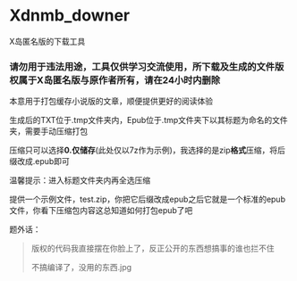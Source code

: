 # Xdnmb_downer
X岛匿名版的下载工具

### 请勿用于违法用途，工具仅供学习交流使用，所下载及生成的文件版权属于X岛匿名版与原作者所有，请在24小时内删除

本意用于打包缓存小说版的文章，顺便提供更好的阅读体验

生成后的TXT位于.tmp文件夹内，Epub位于.tmp文件夹下以其标题为命名的文件夹，需要手动压缩打包

压缩只可以选择**0.仅储存**(此处仅以7z作为示例)，我选择的是zip**格式**压缩，将后缀改成.epub即可

温馨提示：进入标题文件夹内再全选压缩

提供一个示例文件，test.zip，你把它后缀改成epub之后它就是一个标准的epub文件，你看下压缩包内容这总知道如何打包epub了吧

题外话：

> 版权的代码我直接摆在你脸上了，反正公开的东西想搞事的谁也拦不住
> 
>  不搞编译了，没用的东西.jpg


